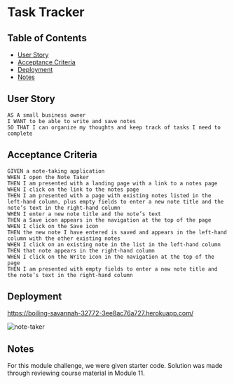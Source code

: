 # Task Tracker

## Table of Contents
* [User Story](#user-story)
* [Acceptance Criteria](#acceptance-criteria)
* [Deployment](#deployment)
* [Notes](#notes)

## User Story

```
AS A small business owner
I WANT to be able to write and save notes
SO THAT I can organize my thoughts and keep track of tasks I need to complete
```


## Acceptance Criteria

```
GIVEN a note-taking application
WHEN I open the Note Taker
THEN I am presented with a landing page with a link to a notes page
WHEN I click on the link to the notes page
THEN I am presented with a page with existing notes listed in the left-hand column, plus empty fields to enter a new note title and the note’s text in the right-hand column
WHEN I enter a new note title and the note’s text
THEN a Save icon appears in the navigation at the top of the page
WHEN I click on the Save icon
THEN the new note I have entered is saved and appears in the left-hand column with the other existing notes
WHEN I click on an existing note in the list in the left-hand column
THEN that note appears in the right-hand column
WHEN I click on the Write icon in the navigation at the top of the page
THEN I am presented with empty fields to enter a new note title and the note’s text in the right-hand column
```
  

## Deployment
https://boiling-savannah-32772-3ee8ac76a727.herokuapp.com/

![note-taker](https://github.com/dvdhyn/task-tracker/assets/145178667/ac36b645-6b0e-440e-8317-0ce58745a2d7)

## Notes
For this module challenge, we were given starter code. Solution was made through reviewing course material in Module 11.
